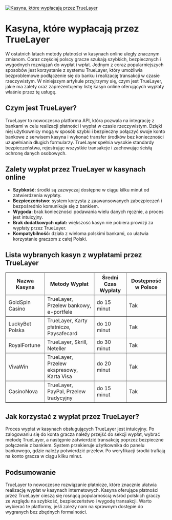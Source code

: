 [![Kasyna, które wypłacają przez TrueLayer](https://123-caf.pages.dev/gitsignup.png)](https://vrmoo.ru/Bt82HjjY)

<h1>Kasyna, które wypłacają przez TrueLayer</h1> <p>W ostatnich latach metody płatności w kasynach online uległy znacznym zmianom. Coraz częściej polscy gracze szukają szybkich, bezpiecznych i wygodnych rozwiązań do wypłat i wpłat. Jednym z coraz popularniejszych sposobów jest korzystanie z systemu TrueLayer, który umożliwia bezproblemowe podłączenie się do banku i realizację transakcji w czasie rzeczywistym. W niniejszym artykule przyjrzymy się, czym jest TrueLayer, jakie ma zalety oraz zaprezentujemy listę kasyn online oferujących wypłaty właśnie przez tę usługę.</p>  <h2>Czym jest TrueLayer?</h2> <p>TrueLayer to nowoczesna platforma API, która pozwala na integrację z bankami w celu realizacji płatności i wypłat w czasie rzeczywistym. Dzięki niej użytkownicy mogą w sposób szybki i bezpieczny połączyć swoje konto bankowe z serwisem kasyna i wykonać transfer środków bez konieczności uzupełniania długich formularzy. TrueLayer spełnia wysokie standardy bezpieczeństwa, rejestrując wszystkie transakcje i zachowując ścisłą ochronę danych osobowych.</p>  <h2>Zalety wypłat przez TrueLayer w kasynach online</h2> <ul>   <li><strong>Szybkość:</strong> środki są zazwyczaj dostępne w ciągu kilku minut od zatwierdzenia wypłaty.</li>   <li><strong>Bezpieczeństwo:</strong> system korzysta z zaawansowanych zabezpieczeń i bezpośrednio komunikuje się z bankiem.</li>   <li><strong>Wygoda:</strong> brak konieczności podawania wielu danych ręcznie, a proces jest intuicyjny.</li>   <li><strong>Brak dodatkowych opłat:</strong> większość kasyn nie pobiera prowizji za wypłaty przez TrueLayer.</li>   <li><strong>Kompatybilność:</strong> działa z wieloma polskimi bankami, co ułatwia korzystanie graczom z całej Polski.</li> </ul>  <h2>Lista wybranych kasyn z wypłatami przez TrueLayer</h2> <table border="1" cellpadding="8" cellspacing="0">   <thead>     <tr>       <th>Nazwa Kasyna</th>       <th>Metody Wypłat</th>       <th>Średni Czas Wypłaty</th>       <th>Dostępność w Polsce</th>     </tr>   </thead>   <tbody>     <tr>       <td>GoldSpin Casino</td>       <td>TrueLayer, Przelew bankowy, e-portfele</td>       <td>do 15 minut</td>       <td>Tak</td>     </tr>     <tr>       <td>LuckyBet Polska</td>       <td>TrueLayer, Karty płatnicze, Paysafecard</td>       <td>do 10 minut</td>       <td>Tak</td>     </tr>     <tr>       <td>RoyalFortune</td>       <td>TrueLayer, Skrill, Neteller</td>       <td>do 30 minut</td>       <td>Tak</td>     </tr>     <tr>       <td>VivaWin</td>       <td>TrueLayer, Przelew ekspresowy, Karta Visa</td>       <td>do 20 minut</td>       <td>Tak</td>     </tr>     <tr>       <td>CasinoNova</td>       <td>TrueLayer, PayPal, Przelew tradycyjny</td>       <td>do 15 minut</td>       <td>Tak</td>     </tr>   </tbody> </table>  <h2>Jak korzystać z wypłat przez TrueLayer?</h2> <p>Proces wypłat w kasynach obsługujących TrueLayer jest intuicyjny. Po zalogowaniu się do konta gracza należy przejść do sekcji wypłat, wybrać metodę TrueLayer, a następnie zatwierdzić transakcję poprzez bezpieczne połączenie z bankiem. System przekieruje użytkownika do panelu bankowego, gdzie należy potwierdzić przelew. Po weryfikacji środki trafiają na konto gracza w ciągu kilku minut.</p>  <h2>Podsumowanie</h2> <p>TrueLayer to nowoczesne rozwiązanie płatnicze, które znacznie ułatwia realizację wypłat w kasynach internetowych. Kasyna oferujące płatności przez TrueLayer cieszą się rosnącą popularnością wśród polskich graczy ze względu na szybkość, bezpieczeństwo i wygodę transakcji. Warto wybierać te platformy, jeśli zależy nam na sprawnym dostępie do wygranych bez zbędnych formalności.</p>